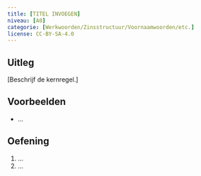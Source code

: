 ```yaml
---
title: [TITEL INVOEGEN]
niveau: [A0]
categorie: [Werkwoorden/Zinsstructuur/Voornaamwoorden/etc.]
license: CC-BY-SA-4.0
---
```


## Uitleg
[Beschrijf de kernregel.]

## Voorbeelden
- ...

## Oefening
1. ...
2. ...
